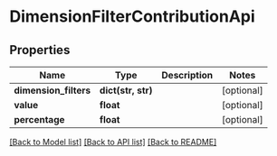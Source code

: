 # DimensionFilterContributionApi

## Properties
Name | Type | Description | Notes
------------ | ------------- | ------------- | -------------
**dimension_filters** | **dict(str, str)** |  | [optional] 
**value** | **float** |  | [optional] 
**percentage** | **float** |  | [optional] 

[[Back to Model list]](../README.md#documentation-for-models) [[Back to API list]](../README.md#documentation-for-api-endpoints) [[Back to README]](../README.md)


